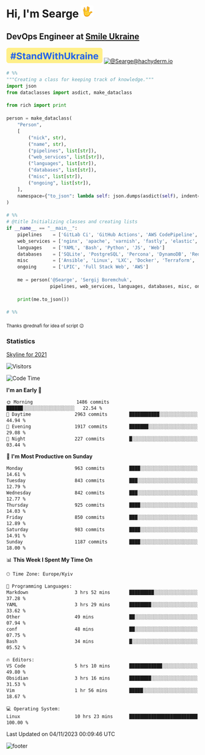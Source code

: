 # Hi, I'm Searge <img src="images/vulcan.webp" style="display: inline-block; margin: 0; height: 2rem" alt="Vulcan salute" />

## DevOps Engineer at [Smile Ukraine](https://smile-ukraine.com/en)

[![Stand With Ukraine](https://raw.githubusercontent.com/vshymanskyy/StandWithUkraine/main/badges/StandWithUkraine.svg)](https://stand-with-ukraine.pp.ua)
<a rel="me" href="https://hachyderm.io/@Searge">![@Searge@hachyderm.io](https://img.shields.io/badge/-@Searge-%232B90D9?logo=mastodon&logoColor=white)</a>

```python
# %%
"""Creating a class for keeping track of knowledge."""
import json
from dataclasses import asdict, make_dataclass

from rich import print

person = make_dataclass(
    "Person",
    [
        ("nick", str),
        ("name", str),
        ("pipelines", list[str]),
        ("web_services", list[str]),
        ("languages", list[str]),
        ("databases", list[str]),
        ("misc", list[str]),
        ("ongoing", list[str]),
    ],
    namespace={"to_json": lambda self: json.dumps(asdict(self), indent=4)},
)

# %%
# @title Initializing classes and creating lists
if __name__ == "__main__":
    pipelines    = ['GitLab Ci', 'GitHub Actions', 'AWS CodePipeline', 'Jenkins']
    web_services = ['nginx', 'apache', 'varnish', 'fastly', 'elastic', 'solr']
    languages    = ['YAML', 'Bash', 'Python', 'JS', 'Web']
    databases    = ['SQLite', 'PostgreSQL', 'Percona', 'DynamoDB', 'Redis']
    misc         = ['Ansible', 'Linux', 'LXC', 'Docker', 'Terraform', 'AWS']
    ongoing      = ['LPIC', 'Full Stack Web', 'AWS']

    me = person('@Searge', 'Sergij Boremchuk',
                pipelines, web_services, languages, databases, misc, ongoing)

    print(me.to_json())

# %%

```

<sub>Thanks @rednafi for idea of script :wink:</sub>

### Statistics

[Skyline for 2021](https://skyline.github.com/Searge/2021)

![Visitors](https://komarev.com/ghpvc/?username=searge&label=Profile%20views&color=0e75b6&style=flat) 
<!--START_SECTION:waka-->
![Code Time](http://img.shields.io/badge/Code%20Time-2%2C306%20hrs%204%20mins-blue)

**I'm an Early 🐤** 

```text
🌞 Morning                1486 commits        ██████░░░░░░░░░░░░░░░░░░░   22.54 % 
🌆 Daytime                2963 commits        ███████████░░░░░░░░░░░░░░   44.94 % 
🌃 Evening                1917 commits        ███████░░░░░░░░░░░░░░░░░░   29.08 % 
🌙 Night                  227 commits         █░░░░░░░░░░░░░░░░░░░░░░░░   03.44 % 
```
📅 **I'm Most Productive on Sunday** 

```text
Monday                   963 commits         ████░░░░░░░░░░░░░░░░░░░░░   14.61 % 
Tuesday                  843 commits         ███░░░░░░░░░░░░░░░░░░░░░░   12.79 % 
Wednesday                842 commits         ███░░░░░░░░░░░░░░░░░░░░░░   12.77 % 
Thursday                 925 commits         ████░░░░░░░░░░░░░░░░░░░░░   14.03 % 
Friday                   850 commits         ███░░░░░░░░░░░░░░░░░░░░░░   12.89 % 
Saturday                 983 commits         ████░░░░░░░░░░░░░░░░░░░░░   14.91 % 
Sunday                   1187 commits        ████░░░░░░░░░░░░░░░░░░░░░   18.00 % 
```


📊 **This Week I Spent My Time On** 

```text
🕑︎ Time Zone: Europe/Kyiv

💬 Programming Languages: 
Markdown                 3 hrs 52 mins       █████████░░░░░░░░░░░░░░░░   37.28 % 
YAML                     3 hrs 29 mins       ████████░░░░░░░░░░░░░░░░░   33.62 % 
Other                    49 mins             ██░░░░░░░░░░░░░░░░░░░░░░░   07.94 % 
conf                     48 mins             ██░░░░░░░░░░░░░░░░░░░░░░░   07.75 % 
Bash                     34 mins             █░░░░░░░░░░░░░░░░░░░░░░░░   05.52 % 

🔥 Editors: 
VS Code                  5 hrs 10 mins       ████████████░░░░░░░░░░░░░   49.80 % 
Obsidian                 3 hrs 16 mins       ████████░░░░░░░░░░░░░░░░░   31.53 % 
Vim                      1 hr 56 mins        █████░░░░░░░░░░░░░░░░░░░░   18.67 % 

💻 Operating System: 
Linux                    10 hrs 23 mins      █████████████████████████   100.00 % 
```


 Last Updated on 04/11/2023 00:09:46 UTC
<!--END_SECTION:waka-->

![footer](https://capsule-render.vercel.app/api?type=waving&color=gradient&customColorList=14,21&height=82&section=footer)
